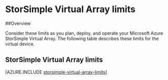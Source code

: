 <properties 
   pageTitle="StorSimple Virtual Array limits | Microsoft Azure"
   description="Describes system limits and recommended sizes for the Microsoft Azure StorSimple Virtual Array components and connections."
   services="storsimple"
   documentationCenter="NA"
   authors="alkohli"
   manager="carmonm"
   editor="" />
<tags 
   ms.service="storsimple"
   ms.devlang="NA"
   ms.topic="article"
   ms.tgt_pltfrm="NA"
   ms.workload="TBD"
   ms.date="10/05/2016"
   ms.author="alkohli" />


# StorSimple Virtual Array limits

##Overview

Consider these limits as you plan, deploy, and operate your Microsoft Azure StorSimple Virtual Array. The following table describes these limits for the virtual device.

## StorSimple Virtual Array limits 

[AZURE.INCLUDE [storsimple-virtual-array-limits](../../includes/storsimple-virtual-array-limits.md)]

